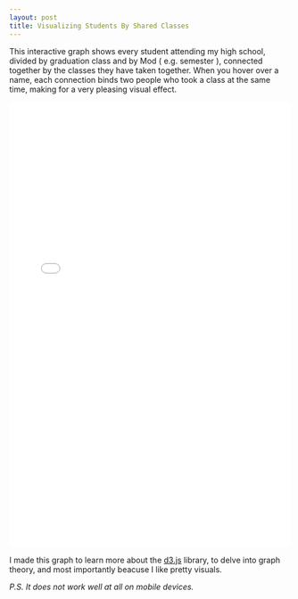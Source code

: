 ```yaml
---
layout: post
title: Visualizing Students By Shared Classes
---
```


This interactive graph shows every student attending my high school, divided by graduation class and by Mod ( e.g. semester ), connected together by the classes they have taken together. When you hover over a name, each connection binds two people who took a class at the same time, making for a very pleasing visual effect.

<iframe style="width:100%;height:800px" src="/public/post-data/visualizing-students/bundle.html" frameBorder="0"></iframe>

I made this graph to learn more about the [d3.js](https://d3js.org/) library, to delve into graph theory, and most importantly beacuse I like pretty visuals.

*P.S. It does not work well at all on mobile devices.*
